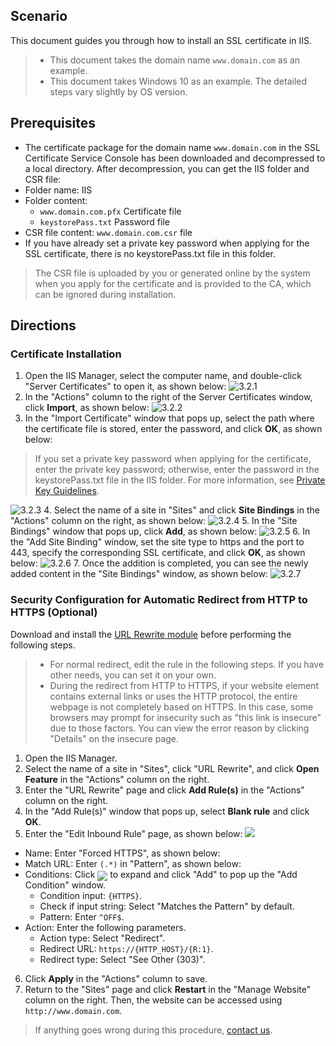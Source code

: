 ## Scenario
This document guides you through how to install an SSL certificate in IIS.
>
>- This document takes the domain name `www.domain.com` as an example.
>- This document takes Windows 10 as an example. The detailed steps vary slightly by OS version.
>
## Prerequisites
- The certificate package for the domain name `www.domain.com` in the SSL Certificate Service Console has been downloaded and decompressed to a local directory.
After decompression, you can get the IIS folder and CSR file:
 - Folder name: IIS
 - Folder content:
    - `www.domain.com.pfx`   Certificate file
    - `keystorePass.txt`   Password file
  - CSR file content: 	`www.domain.com.csr` file
- If you have already set a private key password when applying for the SSL certificate, there is no keystorePass.txt file in this folder.

>The CSR file is uploaded by you or generated online by the system when you apply for the certificate and is provided to the CA, which can be ignored during installation.

## Directions

### Certificate Installation
1. Open the IIS Manager, select the computer name, and double-click "Server Certificates" to open it, as shown below:
![3.2.1](https://main.qcloudimg.com/raw/7ad2099ee6123b2dc4c4dd507d26914c.png)
2. In the "Actions" column to the right of the Server Certificates window, click **Import**, as shown below:
![3.2.2](https://main.qcloudimg.com/raw/b1b249dc14579a1e23e74d92489cdbad.png)
3. In the "Import Certificate" window that pops up, select the path where the certificate file is stored, enter the password, and click **OK**, as shown below:
> If you set a private key password when applying for the certificate, enter the private key password; otherwise, enter the password in the keystorePass.txt file in the IIS folder. For more information, see [Private Key Guidelines](https://intl.cloud.tencent.com/document/product/1007/30172).

![3.2.3](https://main.qcloudimg.com/raw/f05019f0d64429f8059941ea95c0b265.png)
4. Select the name of a site in "Sites" and click **Site Bindings** in the "Actions" column on the right, as shown below:
![3.2.4](https://main.qcloudimg.com/raw/fd844653ac645c9d57fff9a7a5d02b44.png)
5. In the "Site Bindings" window that pops up, click **Add**, as shown below:
![3.2.5](https://main.qcloudimg.com/raw/527b7e808e8e8f7ca45e9debaac066fc.png)
6. In the "Add Site Binding" window, set the site type to https and the port to 443, specify the corresponding SSL certificate, and click **OK**, as shown below:
![3.2.6](https://main.qcloudimg.com/raw/c19a3a6b3cc8315b1f1cb70fc8ac8ce7.png)
7. Once the addition is completed, you can see the newly added content in the "Site Bindings" window, as shown below:
![3.2.7](//mccdn.qcloud.com/static/img/0748888723acf5671ba9a1ed7ef9ebd2/image.png)

### Security Configuration for Automatic Redirect from HTTP to HTTPS (Optional)

Download and install the [URL Rewrite module](https://www.iis.net/downloads/microsoft/url-rewrite) before performing the following steps.
>
>- For normal redirect, edit the rule in the following steps. If you have other needs, you can set it on your own.
>- During the redirect from HTTP to HTTPS, if your website element contains external links or uses the HTTP protocol, the entire webpage is not completely based on HTTPS. In this case, some browsers may prompt for insecurity such as "this link is insecure" due to those factors. You can view the error reason by clicking "Details" on the insecure page.
>
1. Open the IIS Manager.
2. Select the name of a site in "Sites", click "URL Rewrite", and click **Open Feature** in the "Actions" column on the right.
3. Enter the "URL Rewrite" page and click **Add Rule(s)** in the "Actions" column on the right.
4. In the "Add Rule(s)" window that pops up, select **Blank rule** and click **OK**.
5. Enter the "Edit Inbound Rule" page, as shown below:
![](https://main.qcloudimg.com/raw/13ee58091b5b006f00dbe004f2740564.png)
  - Name: Enter "Forced HTTPS", as shown below:
  - Match URL: Enter `(.*)` in "Pattern", as shown below:
  - Conditions: Click <img src="https://main.qcloudimg.com/raw/b55f713d199b5077dfa66fa960b08363.png" style="margin-bottom: -5px;"></img> to expand and click "Add" to pop up the "Add Condition" window.
    - Condition input: `{HTTPS}`.
    - Check if input string: Select "Matches the Pattern" by default.
    - Pattern: Enter `^OFF$`.
  - Action: Enter the following parameters.
	  - Action type: Select "Redirect".
	  - Redirect URL: `https://{HTTP_HOST}/{R:1}`.
	  - Redirect type: Select "See Other (303)".
6. Click **Apply** in the "Actions" column to save.
7. Return to the "Sites" page and click **Restart** in the "Manage Website" column on the right. Then, the website can be accessed using `http://www.domain.com`.

> If anything goes wrong during this procedure, [contact us](https://intl.cloud.tencent.com/document/product/1007/30951).

